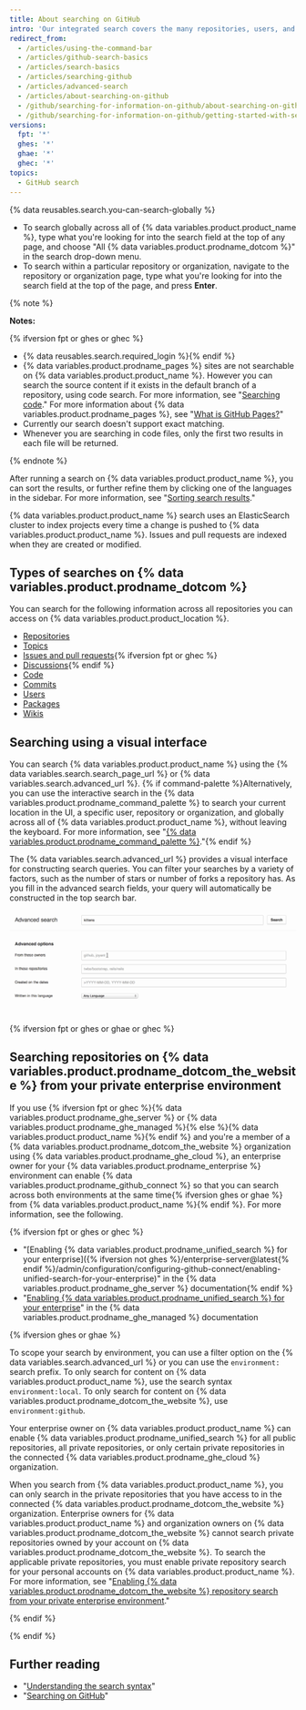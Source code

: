 ```yaml
---
title: About searching on GitHub
intro: 'Our integrated search covers the many repositories, users, and lines of code on {% data variables.product.product_name %}.'
redirect_from:
  - /articles/using-the-command-bar
  - /articles/github-search-basics
  - /articles/search-basics
  - /articles/searching-github
  - /articles/advanced-search
  - /articles/about-searching-on-github
  - /github/searching-for-information-on-github/about-searching-on-github
  - /github/searching-for-information-on-github/getting-started-with-searching-on-github/about-searching-on-github
versions:
  fpt: '*'
  ghes: '*'
  ghae: '*'
  ghec: '*'
topics:
  - GitHub search
---
```

{% data reusables.search.you-can-search-globally %}

- To search globally across all of {% data variables.product.product_name %}, type what you're looking for into the search field at the top of any page, and choose "All {% data variables.product.prodname_dotcom %}" in the search drop-down menu.
- To search within a particular repository or organization, navigate to the repository or organization page, type what you're looking for into the search field at the top of the page, and press **Enter**.

{% note %}

**Notes:**

{% ifversion fpt or ghes or ghec %}
- {% data reusables.search.required_login %}{% endif %}
- {% data variables.product.prodname_pages %} sites are not searchable on {% data variables.product.product_name %}. However you can search the source content if it exists in the default branch of a repository, using code search. For more information, see "[Searching code](/search-github/searching-on-github/searching-code)." For more information about {% data variables.product.prodname_pages %}, see "[What is GitHub Pages?](/articles/what-is-github-pages/)"
- Currently our search doesn't support exact matching.
- Whenever you are searching in code files, only the first two results in each file will be returned.

{% endnote %}

After running a search on {% data variables.product.product_name %}, you can sort the results, or further refine them by clicking one of the languages in the sidebar. For more information, see "[Sorting search results](/search-github/getting-started-with-searching-on-github/sorting-search-results)."

{% data variables.product.product_name %} search uses an ElasticSearch cluster to index projects every time a change is pushed to {% data variables.product.product_name %}. Issues and pull requests are indexed when they are created or modified.

## Types of searches on {% data variables.product.prodname_dotcom %}

You can search for the following information across all repositories you can access on {% data variables.product.product_location %}.

- [Repositories](/search-github/searching-on-github/searching-for-repositories)
- [Topics](/search-github/searching-on-github/searching-topics)
- [Issues and pull requests](/search-github/searching-on-github/searching-issues-and-pull-requests){% ifversion fpt or ghec %}
- [Discussions](/search-github/searching-on-github/searching-discussions){% endif %}
- [Code](/search-github/searching-on-github/searching-code)
- [Commits](/search-github/searching-on-github/searching-commits)
- [Users](/search-github/searching-on-github/searching-users)
- [Packages](/search-github/searching-on-github/searching-for-packages)
- [Wikis](/search-github/searching-on-github/searching-wikis)

## Searching using a visual interface

You can search {% data variables.product.product_name %} using the {% data variables.search.search_page_url %} or {% data variables.search.advanced_url %}. {% if command-palette %}Alternatively, you can use the interactive search in the {% data variables.product.prodname_command_palette %} to search your current location in the UI, a specific user, repository or organization, and globally across all of {% data variables.product.product_name %}, without leaving the keyboard. For more information, see "[{% data variables.product.prodname_command_palette %}](/get-started/using-github/github-command-palette)."{% endif %}

The {% data variables.search.advanced_url %} provides a visual interface for constructing search queries. You can filter your searches by a variety of factors, such as the number of stars or number of forks a repository has. As you fill in the advanced search fields, your query will automatically be constructed in the top search bar.

![Advanced Search](/assets/images/help/search/advanced_search_demo.gif)

{% ifversion fpt or ghes or ghae or ghec %}

## Searching repositories on {% data variables.product.prodname_dotcom_the_website %} from your private enterprise environment

If you use {% ifversion fpt or ghec %}{% data variables.product.prodname_ghe_server %} or {% data variables.product.prodname_ghe_managed %}{% else %}{% data variables.product.product_name %}{% endif %} and you're a member of a {% data variables.product.prodname_dotcom_the_website %} organization using {% data variables.product.prodname_ghe_cloud %}, an enterprise owner for your {% data variables.product.prodname_enterprise %} environment can enable {% data variables.product.prodname_github_connect %} so that you can search across both environments at the same time{% ifversion ghes or ghae %} from {% data variables.product.product_name %}{% endif %}. For more information, see the following.

{% ifversion fpt or ghes or ghec %}

- "[Enabling {% data variables.product.prodname_unified_search %} for your enterprise]({% ifversion not ghes %}/enterprise-server@latest{% endif %}/admin/configuration/configuring-github-connect/enabling-unified-search-for-your-enterprise)" in the {% data variables.product.prodname_ghe_server %} documentation{% endif %}
- "[Enabling {% data variables.product.prodname_unified_search %} for your enterprise](/github-ae@latest/admin/configuration/configuring-github-connect/enabling-unified-search-for-your-enterprise)" in the {% data variables.product.prodname_ghe_managed %} documentation

{% ifversion ghes or ghae %}

To scope your search by environment, you can use a filter option on the {% data variables.search.advanced_url %} or you can use the `environment:` search prefix. To only search for content on {% data variables.product.product_name %}, use the search syntax `environment:local`. To only search for content on {% data variables.product.prodname_dotcom_the_website %}, use `environment:github`.

Your enterprise owner on {% data variables.product.product_name %} can enable {% data variables.product.prodname_unified_search %} for all public repositories, all private repositories, or only certain private repositories in the connected {% data variables.product.prodname_ghe_cloud %} organization.

When you search from {% data variables.product.product_name %}, you can only search in the private repositories that you have access to in the connected {% data variables.product.prodname_dotcom_the_website %} organization. Enterprise owners for {% data variables.product.product_name %} and organization owners on {% data variables.product.prodname_dotcom_the_website %} cannot search private repositories owned by your account on {% data variables.product.prodname_dotcom_the_website %}. To search the applicable private repositories, you must enable private repository search for your personal accounts on {% data variables.product.product_name %}. For more information, see "[Enabling {% data variables.product.prodname_dotcom_the_website %} repository search from your private enterprise environment](/search-github/getting-started-with-searching-on-github/enabling-githubcom-repository-search-from-your-private-enterprise-environment)."

{% endif %}

{% endif %}

## Further reading

- "[Understanding the search syntax](/search-github/getting-started-with-searching-on-github/understanding-the-search-syntax)"
- "[Searching on GitHub](/articles/searching-on-github)"
